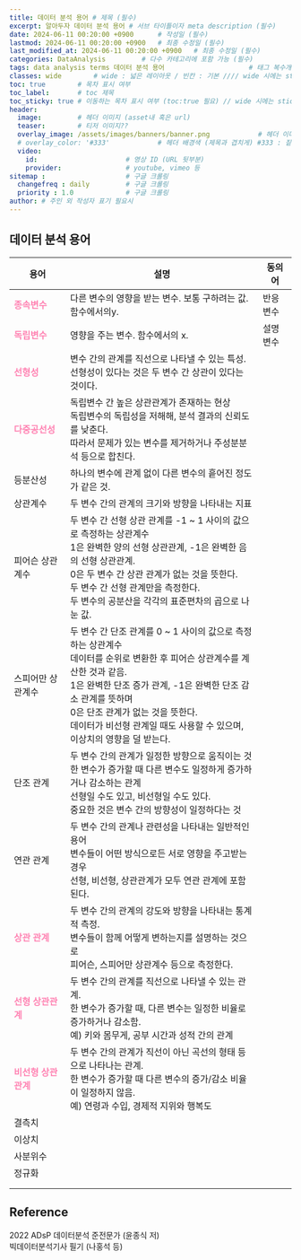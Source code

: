 ```yaml
---
title: 데이터 분석 용어 # 제목 (필수)
excerpt: 알아두자 데이터 분석 용어 # 서브 타이틀이자 meta description (필수)
date: 2024-06-11 00:20:00 +0900      # 작성일 (필수)
lastmod: 2024-06-11 00:20:00 +0900   # 최종 수정일 (필수)
last_modified_at: 2024-06-11 00:20:00 +0900   # 최종 수정일 (필수)
categories: DataAnalysis         # 다수 카테고리에 포함 가능 (필수)
tags: data analysis terms 데이터 분석 용어                     # 태그 복수개 가능 (필수)
classes: wide        # wide : 넓은 레이아웃 / 빈칸 : 기본 //// wide 시에는 sticky toc 불가
toc: true        # 목차 표시 여부
toc_label:       # toc 제목
toc_sticky: true # 이동하는 목차 표시 여부 (toc:true 필요) // wide 시에는 sticky toc 불가
header: 
  image:         # 헤더 이미지 (asset내 혹은 url)
  teaser:        # 티저 이미지??
  overlay_image: /assets/images/banners/banner.png            # 헤더 이미지 (제목과 겹치게)
  # overlay_color: '#333'            # 헤더 배경색 (제목과 겹치게) #333 : 짙은 회색 (필수)
  video:
    id:                      # 영상 ID (URL 뒷부분)
    provider:                # youtube, vimeo 등
sitemap :                    # 구글 크롤링
  changefreq : daily         # 구글 크롤링
  priority : 1.0             # 구글 크롤링
author: # 주인 외 작성자 표기 필요시
---
```

<!--postNo: 20240611_001-->

## 데이터 분석 용어  

|용어|설명|동의어|
|---|---|---|
|<b><font color="FF82B2">종속변수</font></b> |다른 변수의 영향을 받는 변수. 보통 구하려는 값. 함수에서의y.|반응변수|
|<b><font color="FF82B2">독립변수</font></b> |영향을 주는 변수. 함수에서의 x.|설명변수|
|<b><font color="FF82B2">선형성</font></b>|변수 간의 관계를 직선으로 나타낼 수 있는 특성.<br>선형성이 있다는 것은 두 변수 간 상관이 있다는 것이다.||
|<b><font color="FF82B2">다중공선성</font></b>|독립변수 간 높은 상관관계가 존재하는 현상<br>독립변수의 독립성을 저해해, 분석 결과의 신뢰도를 낮춘다.<br>따라서 문제가 있는 변수를 제거하거나 주성분분석 등으로 합친다.||
|등분산성|하나의 변수에 관계 없이 다른 변수의 흩어진 정도가 같은 것.||
|상관계수|두 변수 간의 관계의 크기와 방향을 나타내는 지표||
|피어슨 상관계수|두 변수 간 선형 상관 관계를 -1 ~ 1 사이의 값으로 측정하는 상관계수<br>1은 완벽한 양의 선형 상관관계, -1은 완벽한 음의 선형 상관관계.<br>0은 두 변수 간 상관 관계가 없는 것을 뜻한다.<br>두 변수 간 선형 관계만을 측정한다.<br>두 변수의 공분산을 각각의 표준편차의 곱으로 나눈 값.||
|스피어만 상관계수|두 변수 간 단조 관계를 0 ~ 1 사이의 값으로 측정하는 상관계수<br>데이터를 순위로 변환한 후 피어슨 상관계수를 계산한 것과 같음.<br>1은 완벽한 단조 증가 관계, -1은 완벽한 단조 감소 관계를 뜻하며<br>0은 단조 관계가 없는 것을 뜻한다.<br>데이터가 비선형 관계일 때도 사용할 수 있으며, 이상치의 영향을 덜 받는다.||
|단조 관계|두 변수 간의 관계가 일정한 방향으로 움직이는 것<br>한 변수가 증가할 때 다른 변수도 일정하게 증가하거나 감소하는 관계<br>선형일 수도 있고, 비선형일 수도 있다.<br>중요한 것은 변수 간의 방향성이 일정하다는 것||
|연관 관계|두 변수 간의 관계나 관련성을 나타내는 일반적인 용어<br>변수들이 어떤 방식으로든 서로 영향을 주고받는 경우<br>선형, 비선형, 상관관계가 모두 연관 관계에 포함된다.||
|<b><font color="FF82B2">상관 관계</font></b>|두 변수 간의 관계의 강도와 방향을 나타내는 통계적 측정.<br>변수들이 함께 어떻게 변하는지를 설명하는 것으로<br>피어슨, 스피어만 상관계수 등으로 측정한다.||
|<b><font color="FF82B2">선형 상관관계</font></b>|두 변수 간의 관계를 직선으로 나타낼 수 있는 관계.<br>한 변수가 증가할 때, 다른 변수는 일정한 비율로 증가하거나 감소함.<br>예) 키와 몸무게, 공부 시간과 성적 간의 관계||
|<b><font color="FF82B2">비선형 상관관계</font></b>|두 변수 간의 관계가 직선이 아닌 곡선의 형태 등으로 나타나는 관계.<br>한 변수가 증가할 때 다른 변수의 증가/감소 비율이 일정하지 않음.<br>예) 연령과 수입, 경제적 지위와 행복도||
|결측치|||
|이상치|||
|사분위수|||
|정규화|||
||||
||||




## Reference  
2022 ADsP 데이터분석 준전문가 (윤종식 저)  
빅데이터분석기사 필기 (나홍석 등)  